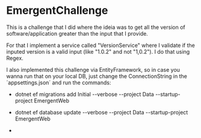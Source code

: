 # EmergentChallenge

This is a challenge that I did where the ideia was to get all the version of software/application greater than the input that I provide.

For that I implement a service called "VersionService" where I validate if the inputed version is a valid input (like "1.0.2" and not "1,0.2"). I do that using Regex.

I also implemented this challenge via EntityFramework, so in case you wanna run that on your local DB, 
just change the ConnectionString in the ´appsettings.json´ and run the commands:
  - dotnet ef migrations add Initial --verbose --project Data  --startup-project EmergentWeb
  - dotnet ef database update --verbose --project Data  --startup-project EmergentWeb

  - 
